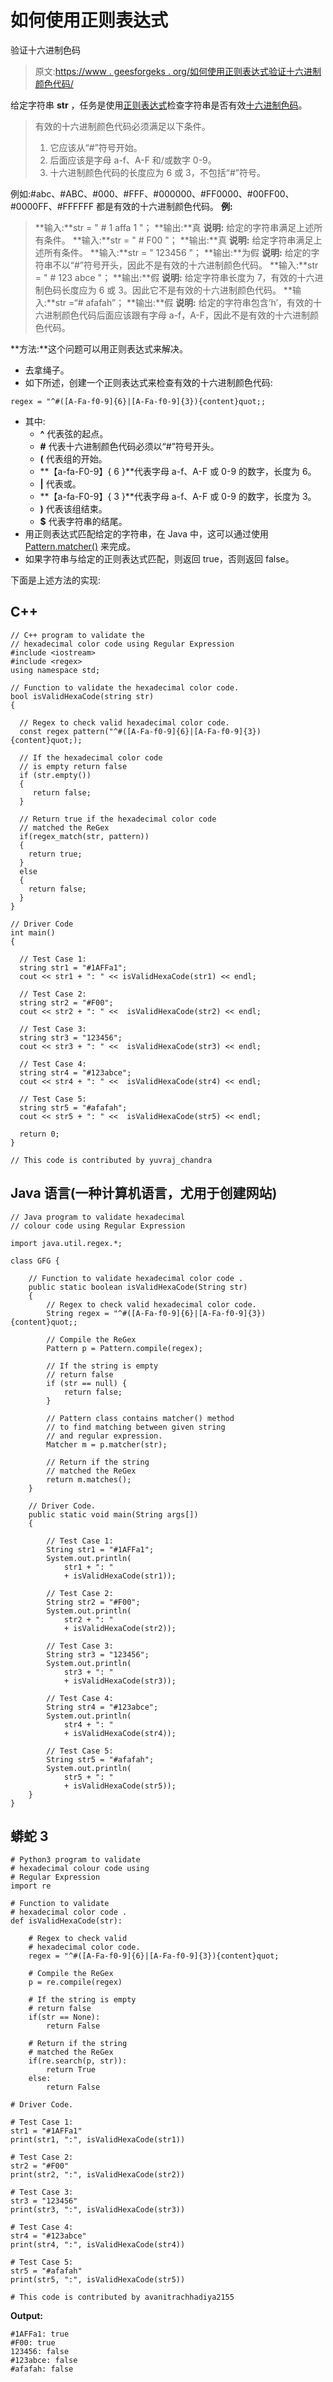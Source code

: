 # 如何使用正则表达式

验证十六进制色码

> 原文:[https://www . geesforgeks . org/如何使用正则表达式验证十六进制颜色代码/](https://www.geeksforgeeks.org/how-to-validate-hexadecimal-color-code-using-regular-expression/)

给定字符串 **str** ，任务是使用[正则表达式](https://www.geeksforgeeks.org/write-regular-expressions/)检查字符串是否有效[十六进制色码](https://www.geeksforgeeks.org/how-to-get-hex-color-value-of-rgb-value/)。

> 有效的十六进制颜色代码必须满足以下条件。
> 
> 1.  它应该从“#”符号开始。
> 2.  后面应该是字母 a-f、A-F 和/或数字 0-9。
> 3.  十六进制颜色代码的长度应为 6 或 3，不包括“#”符号。

例如:#abc、#ABC、#000、#FFF、#000000、#FF0000、#00FF00、#0000FF、#FFFFFF 都是有效的十六进制颜色代码。
**例:**

> **输入:**str = " # 1 affa 1 "；
> **输出:**真
> **说明:**
> 给定的字符串满足上述所有条件。
> **输入:**str = " # F00 "；
> **输出:**真
> **说明:**
> 给定字符串满足上述所有条件。
> **输入:**str = " 123456 "；
> **输出:**为假
> **说明:**
> 给定的字符串不以“#”符号开头，因此不是有效的十六进制颜色代码。
> **输入:**str = " # 123 abce "；
> **输出:**假
> **说明:**
> 给定字符串长度为 7，有效的十六进制色码长度应为 6 或 3。因此它不是有效的十六进制颜色代码。
> **输入:**str =“# afafah”；
> **输出:**假
> **说明:**
> 给定的字符串包含‘h’，有效的十六进制颜色代码后面应该跟有字母 a-f，A-F，因此不是有效的十六进制颜色代码。

**方法:**这个问题可以用正则表达式来解决。

*   去拿绳子。
*   如下所述，创建一个正则表达式来检查有效的十六进制颜色代码:

```
regex = "^#([A-Fa-f0-9]{6}|[A-Fa-f0-9]{3}){content}quot;;
```

*   其中:
    *   **^** 代表弦的起点。
    *   **#** 代表十六进制颜色代码必须以“#”符号开头。
    *   **(** 代表组的开始。
    *   **【a-fa-F0-9】{ 6 }**代表字母 a-f、A-F 或 0-9 的数字，长度为 6。
    *   **|** 代表或。
    *   **【a-fa-F0-9】{ 3 }**代表字母 a-f、A-F 或 0-9 的数字，长度为 3。
    *   **)** 代表该组结束。
    *   **$** 代表字符串的结尾。
*   用正则表达式匹配给定的字符串，在 Java 中，这可以通过使用 [Pattern.matcher()](https://www.geeksforgeeks.org/pattern-matchercharsequence-method-in-java-with-examples/) 来完成。
*   如果字符串与给定的正则表达式匹配，则返回 true，否则返回 false。

下面是上述方法的实现:

## C++

```
// C++ program to validate the
// hexadecimal color code using Regular Expression
#include <iostream>
#include <regex>
using namespace std;

// Function to validate the hexadecimal color code.
bool isValidHexaCode(string str)
{

  // Regex to check valid hexadecimal color code.
  const regex pattern("^#([A-Fa-f0-9]{6}|[A-Fa-f0-9]{3}){content}quot;);

  // If the hexadecimal color code
  // is empty return false
  if (str.empty())
  {
     return false;
  }

  // Return true if the hexadecimal color code
  // matched the ReGex
  if(regex_match(str, pattern))
  {
    return true;
  }
  else
  {
    return false;
  }
}

// Driver Code
int main()
{

  // Test Case 1:
  string str1 = "#1AFFa1";
  cout << str1 + ": " << isValidHexaCode(str1) << endl;

  // Test Case 2:
  string str2 = "#F00";
  cout << str2 + ": " <<  isValidHexaCode(str2) << endl;

  // Test Case 3:
  string str3 = "123456";
  cout << str3 + ": " <<  isValidHexaCode(str3) << endl;

  // Test Case 4:
  string str4 = "#123abce";
  cout << str4 + ": " <<  isValidHexaCode(str4) << endl;

  // Test Case 5:
  string str5 = "#afafah";
  cout << str5 + ": " <<  isValidHexaCode(str5) << endl;

  return 0;
}

// This code is contributed by yuvraj_chandra
```

## Java 语言(一种计算机语言，尤用于创建网站)

```
// Java program to validate hexadecimal
// colour code using Regular Expression

import java.util.regex.*;

class GFG {

    // Function to validate hexadecimal color code .
    public static boolean isValidHexaCode(String str)
    {
        // Regex to check valid hexadecimal color code.
        String regex = "^#([A-Fa-f0-9]{6}|[A-Fa-f0-9]{3}){content}quot;;

        // Compile the ReGex
        Pattern p = Pattern.compile(regex);

        // If the string is empty
        // return false
        if (str == null) {
            return false;
        }

        // Pattern class contains matcher() method
        // to find matching between given string
        // and regular expression.
        Matcher m = p.matcher(str);

        // Return if the string
        // matched the ReGex
        return m.matches();
    }

    // Driver Code.
    public static void main(String args[])
    {

        // Test Case 1:
        String str1 = "#1AFFa1";
        System.out.println(
            str1 + ": "
            + isValidHexaCode(str1));

        // Test Case 2:
        String str2 = "#F00";
        System.out.println(
            str2 + ": "
            + isValidHexaCode(str2));

        // Test Case 3:
        String str3 = "123456";
        System.out.println(
            str3 + ": "
            + isValidHexaCode(str3));

        // Test Case 4:
        String str4 = "#123abce";
        System.out.println(
            str4 + ": "
            + isValidHexaCode(str4));

        // Test Case 5:
        String str5 = "#afafah";
        System.out.println(
            str5 + ": "
            + isValidHexaCode(str5));
    }
}
```

## 蟒蛇 3

```
# Python3 program to validate
# hexadecimal colour code using
# Regular Expression
import re

# Function to validate
# hexadecimal color code .
def isValidHexaCode(str):

    # Regex to check valid
    # hexadecimal color code.
    regex = "^#([A-Fa-f0-9]{6}|[A-Fa-f0-9]{3}){content}quot;

    # Compile the ReGex
    p = re.compile(regex)

    # If the string is empty
    # return false
    if(str == None):
        return False

    # Return if the string
    # matched the ReGex
    if(re.search(p, str)):
        return True
    else:
        return False

# Driver Code.

# Test Case 1:
str1 = "#1AFFa1"
print(str1, ":", isValidHexaCode(str1))

# Test Case 2:
str2 = "#F00"
print(str2, ":", isValidHexaCode(str2))

# Test Case 3:
str3 = "123456"
print(str3, ":", isValidHexaCode(str3))

# Test Case 4:
str4 = "#123abce"
print(str4, ":", isValidHexaCode(str4))

# Test Case 5:
str5 = "#afafah"
print(str5, ":", isValidHexaCode(str5))

# This code is contributed by avanitrachhadiya2155
```

**Output:** 

```
#1AFFa1: true
#F00: true
123456: false
#123abce: false
#afafah: false
```